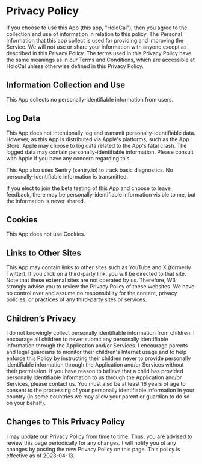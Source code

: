 #  Privacy Policy

If you choose to use this App (this app, "HoloCal"), then you agree to the collection and use of information in relation to this policy. The Personal Information that this app collect is used for providing and improving the Service. We will not use or share your information with anyone except as described in this Privacy Policy.
The terms used in this Privacy Policy have the same meanings as in our Terms and Conditions, which are accessible at HoloCal unless otherwise defined in this Privacy Policy.

## Information Collection and Use

This App collects no personally-identifiable information from users. 

## Log Data

This App does not intentionally log and transmit personally-identifiable data. However, as this App is distributed via Apple's platforms, such as the App Store, Apple may choose to log data related to the App's fatal crash. The logged data may contain personally-identifiable information. Please consult with Apple if you have any concern regarding this. 

This App also uses Sentry (sentry.io) to track basic diagnostics. No personally-identifiable information is transmitted.

If you elect to join the beta testing of this App and choose to leave feedback, there may be personally-identifiable information visible to me, but the information is never shared.

## Cookies

This App does not use Cookies. 

## Links to Other Sites

This App may contain links to other sites such as YouTube and X (formerly Twitter). If you click on a third-party link, you will be directed to that site. Note that these external sites are not operated by us. Therefore, W3 strongly advise you to review the Privacy Policy of these websites. We have no control over and assume no responsibility for the content, privacy policies, or practices of any third-party sites or services.

## Children’s Privacy

I do not knowingly collect personally identifiable information from children. I encourage all children to never submit any personally identifiable information through the Application and/or Services. I encourage parents and legal guardians to monitor their children's Internet usage and to help enforce this Policy by instructing their children never to provide personally identifiable information through the Application and/or Services without their permission. If you have reason to believe that a child has provided personally identifiable information to us through the Application and/or Services, please contact us. You must also be at least 16 years of age to consent to the processing of your personally identifiable information in your country (in some countries we may allow your parent or guardian to do so on your behalf).

## Changes to This Privacy Policy

I may update our Privacy Policy from time to time. Thus, you are advised to review this page periodically for any changes. I will notify you of any changes by posting the new Privacy Policy on this page.
This policy is effective as of 2023-04-13. 
